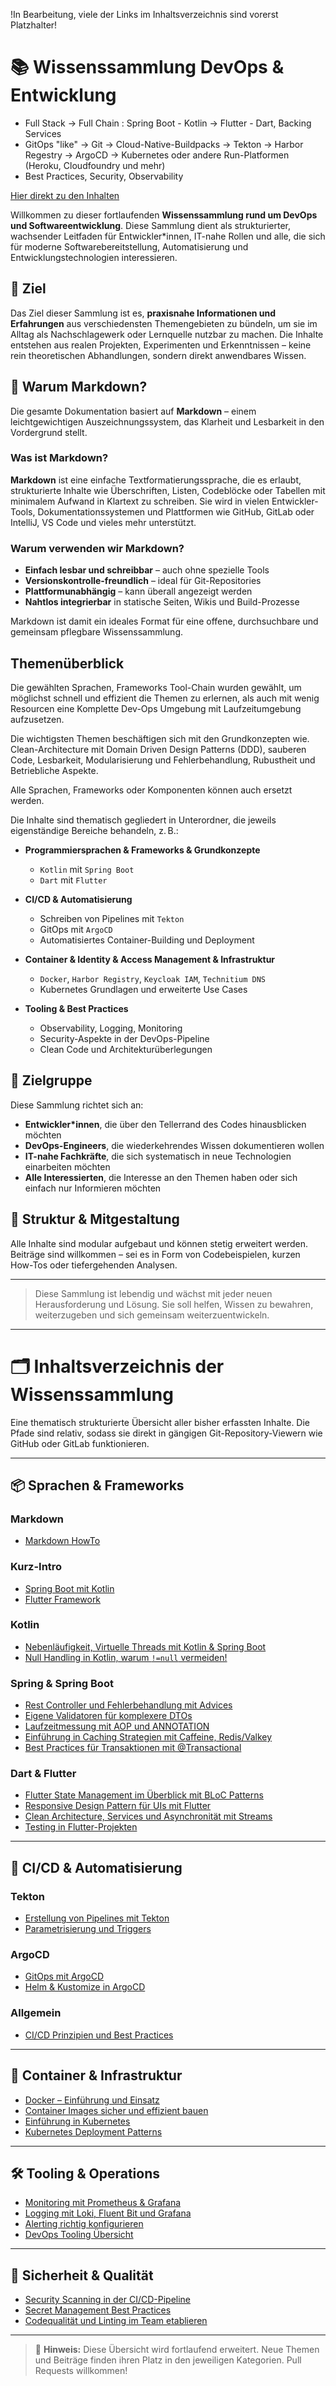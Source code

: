 !In Bearbeitung, viele der Links im Inhaltsverzeichnis sind vorerst Platzhalter!


# 📚 Wissenssammlung DevOps & Entwicklung 
- Full Stack -> Full Chain : Spring Boot - Kotlin -> Flutter - Dart, Backing Services
- GitOps "like" -> Git -> Cloud-Native-Buildpacks -> Tekton -> Harbor Regestry -> ArgoCD -> Kubernetes oder andere 
  Run-Platformen (Heroku, Cloudfoundry und mehr)
- Best Practices, Security, Observability

[Hier direkt zu den Inhalten](#-inhaltsverzeichnis-der-wissenssammlung)

Willkommen zu dieser fortlaufenden **Wissenssammlung rund um DevOps und Softwareentwicklung**. Diese Sammlung dient als strukturierter, wachsender Leitfaden für Entwickler*innen, IT-nahe Rollen und alle, die sich für moderne Softwarebereitstellung, Automatisierung und Entwicklungstechnologien interessieren.

## 🎯 Ziel

Das Ziel dieser Sammlung ist es, **praxisnahe Informationen und Erfahrungen** aus verschiedensten Themengebieten zu bündeln, um sie im Alltag als Nachschlagewerk oder Lernquelle nutzbar zu machen. Die Inhalte entstehen aus realen Projekten, Experimenten und Erkenntnissen – keine rein theoretischen Abhandlungen, sondern direkt anwendbares Wissen.

## 📄 Warum Markdown?

Die gesamte Dokumentation basiert auf **Markdown** – einem leichtgewichtigen Auszeichnungssystem, das Klarheit und Lesbarkeit in den Vordergrund stellt.

### Was ist Markdown?

**Markdown** ist eine einfache Textformatierungssprache, die es erlaubt, strukturierte Inhalte wie Überschriften, 
Listen, Codeblöcke oder Tabellen mit minimalem Aufwand in Klartext zu schreiben. Sie wird in vielen Entwickler-Tools,
Dokumentationssystemen und Plattformen wie GitHub, GitLab oder IntelliJ, VS Code und vieles mehr unterstützt.

### Warum verwenden wir Markdown?

- **Einfach lesbar und schreibbar** – auch ohne spezielle Tools
- **Versionskontrolle-freundlich** – ideal für Git-Repositories
- **Plattformunabhängig** – kann überall angezeigt werden
- **Nahtlos integrierbar** in statische Seiten, Wikis und Build-Prozesse

Markdown ist damit ein ideales Format für eine offene, durchsuchbare und gemeinsam pflegbare Wissenssammlung.


## Themenüberblick
Die gewählten Sprachen, Frameworks Tool-Chain wurden gewählt, um möglichst schnell und effizient die Themen zu 
erlernen, als auch mit wenig Resourcen eine Komplette Dev-Ops Umgebung mit Laufzeitumgebung aufzusetzen.

Die wichtigsten Themen beschäftigen sich mit den Grundkonzepten wie. Clean-Architecture mit Domain Driven Design 
Patterns (DDD), sauberen Code, Lesbarkeit, Modularisierung und Fehlerbehandlung, Rubustheit und Betriebliche Aspekte. 

Alle Sprachen, Frameworks oder Komponenten können auch ersetzt werden.

Die Inhalte sind thematisch gegliedert in Unterordner, die jeweils eigenständige Bereiche behandeln, z. B.:

- **Programmiersprachen & Frameworks & Grundkonzepte**
    - `Kotlin` mit `Spring Boot`
    - `Dart` mit `Flutter`

- **CI/CD & Automatisierung**
    - Schreiben von Pipelines mit `Tekton`
    - GitOps mit `ArgoCD`
    - Automatisiertes Container-Building und Deployment

- **Container & Identity & Access Management & Infrastruktur**
    - `Docker`, `Harbor Registry`, `Keycloak IAM`, `Technitium DNS`
    - Kubernetes Grundlagen und erweiterte Use Cases

- **Tooling & Best Practices**
    - Observability, Logging, Monitoring
    - Security-Aspekte in der DevOps-Pipeline
    - Clean Code und Architekturüberlegungen

## 👥 Zielgruppe

Diese Sammlung richtet sich an:

- **Entwickler*innen**, die über den Tellerrand des Codes hinausblicken möchten
- **DevOps-Engineers**, die wiederkehrendes Wissen dokumentieren wollen
- **IT-nahe Fachkräfte**, die sich systematisch in neue Technologien einarbeiten möchten
- **Alle Interessierten**, die Interesse an den Themen haben oder sich einfach nur Informieren möchten

## 🧱 Struktur & Mitgestaltung

Alle Inhalte sind modular aufgebaut und können stetig erweitert werden. Beiträge sind willkommen – sei es in Form von Codebeispielen, kurzen How-Tos oder tiefergehenden Analysen.

---

> Diese Sammlung ist lebendig und wächst mit jeder neuen Herausforderung und Lösung. Sie soll helfen, Wissen zu bewahren, weiterzugeben und sich gemeinsam weiterzuentwickeln.


---

# 🗂️ Inhaltsverzeichnis der Wissenssammlung

Eine thematisch strukturierte Übersicht aller bisher erfassten Inhalte. Die Pfade sind relativ, sodass sie direkt in gängigen Git-Repository-Viewern wie GitHub oder GitLab funktionieren.

---

## 📦 Sprachen & Frameworks

### Markdown
- [Markdown HowTo](markdown/MARKDOWN_HOWTO.md)

### Kurz-Intro 
- [Spring Boot mit Kotlin](spring_kotlin/SPRINGBOOT_KOTLIN_INTRO.md)
- [Flutter Framework](flutter_dart/FLUTTER_DART_INTRO.md)

### Kotlin
- [Nebenläufigkeit, Virtuelle Threads mit Kotlin & Spring Boot](spring_kotlin/VIRTUAL_THREADS.md)
- [Null Handling in Kotlin, warum `!=null` vermeiden!](spring_kotlin/NULLHANDLING_KOTLIN.md)

### Spring & Spring Boot
- [Rest Controller und Fehlerbehandlung mit Advices](spring_kotlin/CONTROLLER_ADVICE.md)
- [Eigene Validatoren für komplexere DTOs](spring_kotlin/CUSTOM_VALIDATORS.md)
- [Laufzeitmessung mit AOP und ANNOTATION](spring_kotlin/SPRING_AOP_CUSTOM_ANNOTATION.md)
- [Einführung in Caching Strategien mit Caffeine, Redis/Valkey](spring_kotlin/CACHING_INTRO.md)
- [Best Practices für Transaktionen mit @Transactional](spring_kotlin/SPRING_TRANSACTIONAL.md)
### Dart & Flutter
- [Flutter State Management im Überblick mit BLoC Patterns](flutter_dart/STATEMANAGEMENT_BLOC.md)
- [Responsive Design Pattern für UIs mit Flutter](flutter_dart/RESPONSIVE_DESIGN.md)
- [Clean Architecture, Services und Asynchronität mit Streams](flutter_dart/CLEAN_ARCHITECTURE.md)
- [Testing in Flutter-Projekten](flutter_dart/FLUTTER_DART_TESTING.md)

---

## 🔁 CI/CD & Automatisierung

### Tekton
- [Erstellung von Pipelines mit Tekton](tekton/PIPELINES.md)
- [Parametrisierung und Triggers](tekton/TRIGGERS.md)

### ArgoCD
- [GitOps mit ArgoCD](argocd/GITOPS_WORKFLOW.md)
- [Helm & Kustomize in ArgoCD](argocd/HELM_KUSTOMIZE.md)

### Allgemein
- [CI/CD Prinzipien und Best Practices](cicd/BEST_PRACTICES.md)

---

## 🐳 Container & Infrastruktur

- [Docker – Einführung und Einsatz](container/DOCKER_INTRO.md)
- [Container Images sicher und effizient bauen](container/SECURE_BUILDS.md)
- [Einführung in Kubernetes](infrastructure/KUBERNETES_BASICS.md)
- [Kubernetes Deployment Patterns](infrastructure/K8S_PATTERNS.md)

---

## 🛠️ Tooling & Operations

- [Monitoring mit Prometheus & Grafana](tooling/MONITORING_PROMETHEUS.md)
- [Logging mit Loki, Fluent Bit und Grafana](tooling/LOGGING_STACK.md)
- [Alerting richtig konfigurieren](tooling/ALERTING.md)
- [DevOps Tooling Übersicht](tooling/TOOLS_OVERVIEW.md)

---

## 🔐 Sicherheit & Qualität

- [Security Scanning in der CI/CD-Pipeline](security/SECURITY_SCANS.md)
- [Secret Management Best Practices](security/SECRETS.md)
- [Codequalität und Linting im Team etablieren](quality/CODE_QUALITY.md)

---

> 📌 **Hinweis:** Diese Übersicht wird fortlaufend erweitert. Neue Themen und Beiträge finden ihren Platz in den jeweiligen Kategorien. Pull Requests willkommen!

